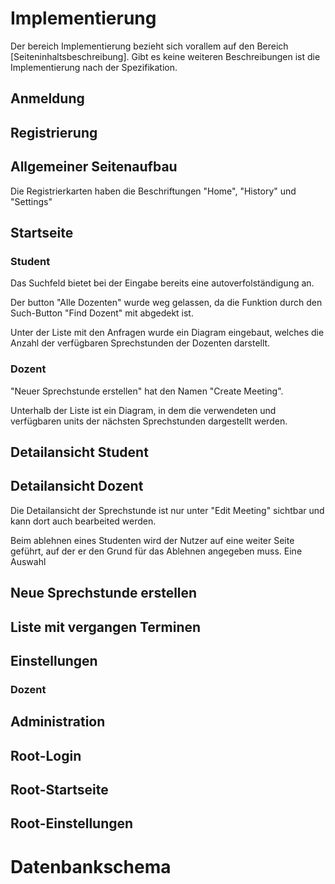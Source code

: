 # Implementierung

Der bereich Implementierung bezieht sich vorallem auf den Bereich [Seiteninhaltsbeschreibung].
Gibt es keine weiteren Beschreibungen ist die Implementierung nach der Spezifikation.

## Anmeldung 

## Registrierung

## Allgemeiner Seitenaufbau

Die Registrierkarten haben die Beschriftungen "Home", "History" und "Settings"


## Startseite

### Student

Das Suchfeld bietet bei der Eingabe bereits eine autoverfolständigung an.

Der button "Alle Dozenten" wurde weg gelassen, da die Funktion durch den Such-Button "Find Dozent"
mit abgedekt ist.

Unter der Liste mit den Anfragen wurde ein Diagram eingebaut, welches die Anzahl der verfügbaren
Sprechstunden der Dozenten darstellt.


### Dozent

"Neuer Sprechstunde erstellen" hat den Namen "Create Meeting".

Unterhalb der Liste ist ein Diagram, in dem die verwendeten und verfügbaren units der nächsten Sprechstunden
dargestellt werden.


## Detailansicht Student

<!-- todo -->

## Detailansicht Dozent

Die Detailansicht der Sprechstunde ist nur unter "Edit Meeting" sichtbar und kann dort auch bearbeited werden.

Beim ablehnen eines Studenten wird der Nutzer auf eine weiter Seite geführt, auf der er den Grund für das 
Ablehnen angegeben muss.
Eine Auswahl 
<!-- todo -->

## Neue Sprechstunde erstellen

<!-- todo -->

## Liste mit vergangen Terminen

<!-- todo -->

## Einstellungen

<!-- todo -->

### Dozent

<!-- todo -->

## Administration

<!-- todo -->

## Root-Login

<!-- todo -->

## Root-Startseite

<!-- todo -->

## Root-Einstellungen

<!-- todo -->

# Datenbankschema

<!-- todo -->